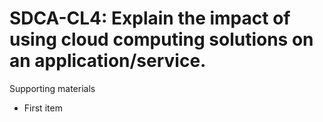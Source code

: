 # SDCA-CL4:  	Explain the impact of using cloud computing solutions on an application/service.	 

Supporting materials

* First item